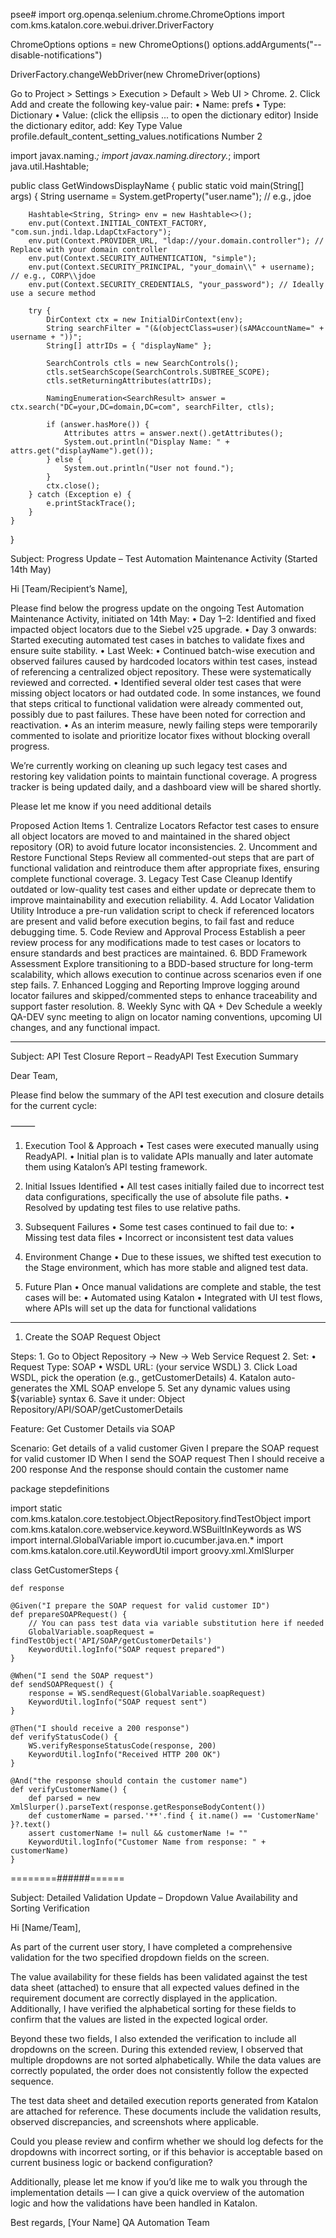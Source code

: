 psee# import org.openqa.selenium.chrome.ChromeOptions
import com.kms.katalon.core.webui.driver.DriverFactory

ChromeOptions options = new ChromeOptions()
options.addArguments("--disable-notifications")

DriverFactory.changeWebDriver(new ChromeDriver(options)

Go to Project > Settings > Execution > Default > Web UI > Chrome.
	2.	Click Add and create the following key-value pair:
	•	Name: prefs
	•	Type: Dictionary
	•	Value: (click the ellipsis ... to open the dictionary editor)
Inside the dictionary editor, add:
Key
Type
Value
profile.default_content_setting_values.notifications
Number
2


import javax.naming.*;
import javax.naming.directory.*;
import java.util.Hashtable;

public class GetWindowsDisplayName {
    public static void main(String[] args) {
        String username = System.getProperty("user.name"); // e.g., jdoe

        Hashtable<String, String> env = new Hashtable<>();
        env.put(Context.INITIAL_CONTEXT_FACTORY, "com.sun.jndi.ldap.LdapCtxFactory");
        env.put(Context.PROVIDER_URL, "ldap://your.domain.controller"); // Replace with your domain controller
        env.put(Context.SECURITY_AUTHENTICATION, "simple");
        env.put(Context.SECURITY_PRINCIPAL, "your_domain\\" + username); // e.g., CORP\\jdoe
        env.put(Context.SECURITY_CREDENTIALS, "your_password"); // Ideally use a secure method

        try {
            DirContext ctx = new InitialDirContext(env);
            String searchFilter = "(&(objectClass=user)(sAMAccountName=" + username + "))";
            String[] attrIDs = { "displayName" };

            SearchControls ctls = new SearchControls();
            ctls.setSearchScope(SearchControls.SUBTREE_SCOPE);
            ctls.setReturningAttributes(attrIDs);

            NamingEnumeration<SearchResult> answer = ctx.search("DC=your,DC=domain,DC=com", searchFilter, ctls);

            if (answer.hasMore()) {
                Attributes attrs = answer.next().getAttributes();
                System.out.println("Display Name: " + attrs.get("displayName").get());
            } else {
                System.out.println("User not found.");
            }
            ctx.close();
        } catch (Exception e) {
            e.printStackTrace();
        }
    }
}

Subject: Progress Update – Test Automation Maintenance Activity (Started 14th May)

Hi [Team/Recipient’s Name],

Please find below the progress update on the ongoing Test Automation Maintenance Activity, initiated on 14th May:
	•	Day 1–2: Identified and fixed impacted object locators due to the Siebel v25 upgrade.
	•	Day 3 onwards: Started executing automated test cases in batches to validate fixes and ensure suite stability.
	•	Last Week:
	•	Continued batch-wise execution and observed failures caused by hardcoded locators within test cases, instead of referencing a centralized object repository. These were systematically reviewed and corrected.
	•	Identified several older test cases that were missing object locators or had outdated code. In some instances, we found that steps critical to functional validation were already commented out, possibly due to past failures. These have been noted for correction and reactivation.
	•	As an interim measure, newly failing steps were temporarily commented to isolate and prioritize locator fixes without blocking overall progress.

We’re currently working on cleaning up such legacy test cases and restoring key validation points to maintain functional coverage. A progress tracker is being updated daily, and a dashboard view will be shared shortly.

Please let me know if you need additional details


Proposed Action Items
	1.	Centralize Locators
Refactor test cases to ensure all object locators are moved to and maintained in the shared object repository (OR) to avoid future locator inconsistencies.
	2.	Uncomment and Restore Functional Steps
Review all commented-out steps that are part of functional validation and reintroduce them after appropriate fixes, ensuring complete functional coverage.
	3.	Legacy Test Case Cleanup
Identify outdated or low-quality test cases and either update or deprecate them to improve maintainability and execution reliability.
	4.	Add Locator Validation Utility
Introduce a pre-run validation script to check if referenced locators are present and valid before execution begins, to fail fast and reduce debugging time.
	5.	Code Review and Approval Process
Establish a peer review process for any modifications made to test cases or locators to ensure standards and best practices are maintained.
	6.	BDD Framework Assessment
Explore transitioning to a BDD-based structure for long-term scalability, which allows execution to continue across scenarios even if one step fails.
	7.	Enhanced Logging and Reporting
Improve logging around locator failures and skipped/commented steps to enhance traceability and support faster resolution.
	8.	Weekly Sync with QA + Dev
Schedule a weekly QA-DEV sync meeting to align on locator naming conventions, upcoming UI changes, and any functional impact.

----------
Subject: API Test Closure Report – ReadyAPI Test Execution Summary

Dear Team,

Please find below the summary of the API test execution and closure details for the current cycle:

⸻

1. Execution Tool & Approach
	•	Test cases were executed manually using ReadyAPI.
	•	Initial plan is to validate APIs manually and later automate them using Katalon’s API testing framework.

2. Initial Issues Identified
	•	All test cases initially failed due to incorrect test data configurations, specifically the use of absolute file paths.
	•	Resolved by updating test files to use relative paths.

3. Subsequent Failures
	•	Some test cases continued to fail due to:
	•	Missing test data files
	•	Incorrect or inconsistent test data values

4. Environment Change
	•	Due to these issues, we shifted test execution to the Stage environment, which has more stable and aligned test data.

5. Future Plan
	•	Once manual validations are complete and stable, the test cases will be:
	•	Automated using Katalon
	•	Integrated with UI test flows, where APIs will set up the data for functional validations

-------
1. Create the SOAP Request Object

Steps:
	1.	Go to Object Repository → New → Web Service Request
	2.	Set:
	•	Request Type: SOAP
	•	WSDL URL: (your service WSDL)
	3.	Click Load WSDL, pick the operation (e.g., getCustomerDetails)
	4.	Katalon auto-generates the XML SOAP envelope
	5.	Set any dynamic values using ${variable} syntax
	6.	Save it under:
Object Repository/API/SOAP/getCustomerDetails

Feature: Get Customer Details via SOAP

  Scenario: Get details of a valid customer
    Given I prepare the SOAP request for valid customer ID
    When I send the SOAP request
    Then I should receive a 200 response
    And the response should contain the customer name

package stepdefinitions

import static com.kms.katalon.core.testobject.ObjectRepository.findTestObject
import com.kms.katalon.core.webservice.keyword.WSBuiltInKeywords as WS
import internal.GlobalVariable
import io.cucumber.java.en.*
import com.kms.katalon.core.util.KeywordUtil
import groovy.xml.XmlSlurper

class GetCustomerSteps {

    def response

    @Given("I prepare the SOAP request for valid customer ID")
    def prepareSOAPRequest() {
        // You can pass test data via variable substitution here if needed
        GlobalVariable.soapRequest = findTestObject('API/SOAP/getCustomerDetails')
        KeywordUtil.logInfo("SOAP request prepared")
    }

    @When("I send the SOAP request")
    def sendSOAPRequest() {
        response = WS.sendRequest(GlobalVariable.soapRequest)
        KeywordUtil.logInfo("SOAP request sent")
    }

    @Then("I should receive a 200 response")
    def verifyStatusCode() {
        WS.verifyResponseStatusCode(response, 200)
        KeywordUtil.logInfo("Received HTTP 200 OK")
    }

    @And("the response should contain the customer name")
    def verifyCustomerName() {
        def parsed = new XmlSlurper().parseText(response.getResponseBodyContent())
        def customerName = parsed.'**'.find { it.name() == 'CustomerName' }?.text()
        assert customerName != null && customerName != ""
        KeywordUtil.logInfo("Customer Name from response: " + customerName)
    }

========######======

Subject: Detailed Validation Update – Dropdown Value Availability and Sorting Verification

Hi [Name/Team],

As part of the current user story, I have completed a comprehensive validation for the two specified dropdown fields on the screen.

The value availability for these fields has been validated against the test data sheet (attached) to ensure that all expected values defined in the requirement document are correctly displayed in the application. Additionally, I have verified the alphabetical sorting for these fields to confirm that the values are listed in the expected logical order.

Beyond these two fields, I also extended the verification to include all dropdowns on the screen. During this extended review, I observed that multiple dropdowns are not sorted alphabetically. While the data values are correctly populated, the order does not consistently follow the expected sequence.

The test data sheet and detailed execution reports generated from Katalon are attached for reference. These documents include the validation results, observed discrepancies, and screenshots where applicable.

Could you please review and confirm whether we should log defects for the dropdowns with incorrect sorting, or if this behavior is acceptable based on current business logic or backend configuration?

Additionally, please let me know if you’d like me to walk you through the implementation details — I can give a quick overview of the automation logic and how the validations have been handled in Katalon.

Best regards,
[Your Name]
QA Automation Team